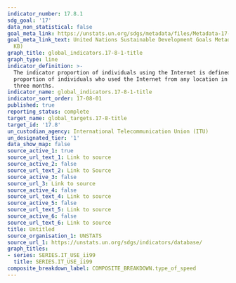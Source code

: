 ```yaml
---
indicator_number: 17.8.1
sdg_goal: '17'
data_non_statistical: false
goal_meta_link: https://unstats.un.org/sdgs/metadata/files/Metadata-17-08-01.pdf
goal_meta_link_text: United Nations Sustainable Development Goals Metadata (PDF 469
  KB)
graph_title: global_indicators.17-8-1-title
graph_type: line
indicator_definition: >-
  The indicator proportion of individuals using the Internet is defined as the
  proportion of individuals who used the Internet from any location in the last
  three months.
indicator_name: global_indicators.17-8-1-title
indicator_sort_order: 17-08-01
published: true
reporting_status: complete
target_name: global_targets.17-8-title
target_id: '17.8'
un_custodian_agency: International Telecommunication Union (ITU)
un_designated_tier: '1'
data_show_map: false
source_active_1: true
source_url_text_1: Link to source
source_active_2: false
source_url_text_2: Link to Source
source_active_3: false
source_url_3: Link to source
source_active_4: false
source_url_text_4: Link to source
source_active_5: false
source_url_text_5: Link to source
source_active_6: false
source_url_text_6: Link to source
title: Untitled
source_organisation_1: UNSTATS
source_url_1: https://unstats.un.org/sdgs/indicators/database/
graph_titles:
- series: SERIES.IT_USE_ii99
  title: SERIES.IT_USE_ii99
composite_breakdown_label: COMPOSITE_BREAKDOWN.type_of_speed
---
```

